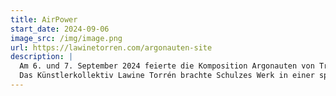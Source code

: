 ```yaml
---
title: AirPower
start_date: 2024-09-06
image_src: /img/image.png
url: https://lawinetorren.com/argonauten-site
description: |
  Am 6. und 7. September 2024 feierte die Komposition Argonauten von Tristan Schulze ihre Uraufführung bei der AirPower Zeltweg. 
  Das Künstlerkollektiv Lawine Torrén brachte Schulzes Werk in einer spektakulären Live-Inszenierung zur Aufführung, die durch den Einsatz von Schauspielern, Tänzern, Flugzeugen, Hubschraubern und Radladern beeindruckte. Diese einzigartige Verschmelzung von Musik und Performance machte das Event zu einem Highlight der AirPower 2024.
---
```

